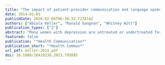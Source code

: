 ```yaml
---
title: "The impact of patient-provider communication and language spoken on adequacy of depression treatment for U.S. women"
date: 2014-01-01
publishDate: 2020-02-08T06:30:32.727814Z
authors: ["Abiola Keller", "Ronald Gangnon", "Whitney Witt"]
publication_types: ["2"]
abstract: "Many women with depression are untreated or undertreated for their condition. The quality of patient-provider communication may impact the receipt of depression treatment. We examine the relationship between patient-provider communication and receipt of adequate treatment for depression among women. The study sample consisted of women with depression who visited a provider in the previous 12 months in the 2002-2008 Medical Expenditure Panel Survey (N = 3,179). Multivariate regression was used to examine the independent contribution of sociodemographic characteristics, health care factors, patient-provider communication, and respondent language on depression treatment status (none, some, adequate). We found that more than one-third of women with depression in the United States did not receive adequate treatment. Women reporting that providers usually or always listened carefully were more likely to receive adequate treatment (OR = 1.59; 95% CI = 1.10-2.30 and OR = 1.55; 95% CI = 1.07-2.23, respectively). Non-English-speaking women were 50% less likely to receive adequate treatment (OR = 0.49; 95% CI = 0.30-0.80). Having a usual source of care was associated with an increased likelihood of receiving some and adequate treatment (OR = 1.84; 95% CI = 1.24-2.73 and OR = 2.22; 95% CI = 1.61-3.05, respectively). Effective provider listening behaviors may help increase the number of U.S. women with depression who receive adequate treatment. Efforts to improve language access for limited English-proficient women are likely critical for improving treatment outcomes in this population. Additionally, ensuring that women with depression have consistent access to health care services is important for obtaining adequate depression care."
featured: false
publication: "*Health Communication*"
publication_short: "*Health Commun*"
url_pdf: keller-2014.pdf
doi: 10.1080/10410236.2013.795885
---
```


